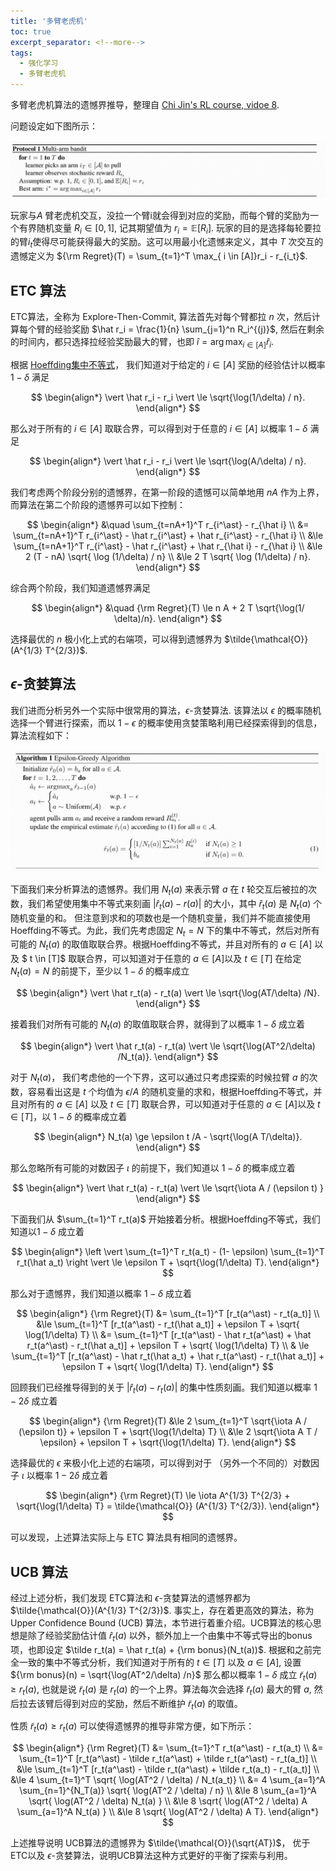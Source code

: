 ```yaml
---
title: '多臂老虎机'
toc: true
excerpt_separator: <!--more-->
tags: 		
  - 强化学习
  - 多臂老虎机
---
```


多臂老虎机算法的遗憾界推导，整理自 [Chi Jin's RL course, vidoe 8](https://sites.google.com/view/cjin/teaching/ece524).

<!--more-->

问题设定如下图所示：

![Image](/images/posts/MAB/MAB.png)

玩家与$A$ 臂老虎机交互，没拉一个臂i就会得到对应的奖励，而每个臂的奖励为一个有界随机变量 $R_i \in [0,1]$, 记其期望值为 $r_i = \mathbb{E}[R_i]$. 玩家的目的是选择每轮要拉的臂$i_t$使得尽可能获得最大的奖励。这可以用最小化遗憾来定义，其中 $T$ 次交互的遗憾定义为 ${\rm Regret}(T) = \sum_{t=1}^T \max_{ i \in [A]}r_i - r_{i_t}$. 

## ETC 算法

ETC算法，全称为 Explore-Then-Commit, 算法首先对每个臂都拉 $n$ 次，然后计算每个臂的经验奖励 $\hat r_i = \frac{1}{n} \sum_{j=1}^n R_i^{(j)}$, 然后在剩余的时间内，都只选择拉经验奖励最大的臂，也即 $\hat i = \arg \max_{i \in [A]} \hat r_i$.

根据 [Hoeffding集中不等式](https://truenobility303.github.io/Probabilistic-Inequality/)， 我们知道对于给定的 $i \in [A]$ 奖励的经验估计以概率 $1-\delta$ 满足

$$
\begin{align*}
\vert \hat r_i - r_i \vert \le \sqrt{\log(1/\delta) / n}.
\end{align*}
$$

那么对于所有的 $i \in [A]$ 取联合界，可以得到对于任意的 $i \in [A]$ 以概率 $1-\delta$ 满足

$$
\begin{align*}
\vert \hat r_i - r_i \vert \le \sqrt{\log(A/\delta) / n}.
\end{align*}
$$

我们考虑两个阶段分别的遗憾界，在第一阶段的遗憾可以简单地用 $nA$ 作为上界， 而算法在第二个阶段的遗憾界可以如下控制：

$$
\begin{align*}
&\quad \sum_{t=nA+1}^T r_{i^\ast} - r_{\hat i} \\
&= \sum_{t=nA+1}^T r_{i^\ast} - \hat r_{i^\ast} + \hat r_{i^\ast} - r_{\hat i} \\
&\le \sum_{t=nA+1}^T r_{i^\ast} - \hat r_{i^\ast} + \hat r_{\hat i} - r_{\hat i}  \\
&\le 2 (T - nA) \sqrt{ \log (1/\delta) / n} \\
&\le 2 T \sqrt{ \log (1/\delta) / n}.
\end{align*}
$$

综合两个阶段，我们知道遗憾界满足

$$
\begin{align*}
&\quad {\rm Regret}(T) \le n A + 2 T \sqrt{\log(1/ \delta)/n}.
\end{align*}
$$

选择最优的 $n$ 极小化上式的右端项，可以得到遗憾界为 $\tilde{\mathcal{O}}(A^{1/3} T^{2/3})$.


## $\epsilon$-贪婪算法 

我们进而分析另外一个实际中很常用的算法，$\epsilon$-贪婪算法. 该算法以 $\epsilon$ 的概率随机选择一个臂进行探索，而以 $1-\epsilon$ 的概率使用贪婪策略利用已经探索得到的信息，算法流程如下：

![Image](/images/posts/MAB/Eps-greedy.png)

下面我们来分析算法的遗憾界。我们用 $N_t(a)$ 来表示臂 $a$ 在 $t$ 轮交互后被拉的次数，我们希望使用集中不等式来刻画 $\vert \hat r_t(a) - r(a) \vert$ 的大小，其中 $\hat r_t(a)$ 是 $N_t(a)$ 个随机变量的和。 但注意到求和的项数也是一个随机变量，我们并不能直接使用Hoeffding不等式。为此，我们先考虑固定 $N_t = N$ 下的集中不等式，然后对所有可能的 $N_t(a)$ 的取值取联合界。根据Hoeffding不等式，并且对所有的 $a \in [A]$ 以及 $ t \in [T]$ 取联合界，可以知道对于任意的 $a \in [A]$以及 $t \in [T]$ 在给定 $N_t (a) = N$ 的前提下，至少以 $1-\delta$ 的概率成立

$$
\begin{align*}
\vert \hat r_t(a) - r_t(a) \vert \le \sqrt{\log(AT/\delta) /N}.
\end{align*}
$$

接着我们对所有可能的 $N_t(a)$ 的取值取联合界，就得到了以概率 $1-\delta$ 成立着

$$
\begin{align*}
\vert \hat r_t(a) - r_t(a) \vert \le \sqrt{\log(AT^2/\delta) /N_t(a)}.
\end{align*}
$$

对于 $N_t(a)$， 我们考虑他的一个下界，这可以通过只考虑探索的时候拉臂 $a$ 的次数，容易看出这是 $t$ 个均值为 $\epsilon / A$ 的随机变量的求和，根据Hoeffding不等式，并且对所有的 $a \in [A]$ 以及 $t \in [T]$ 取联合界，可以知道对于任意的 $a \in [A]$以及 $t \in [T]$，以 $1-\delta$ 的概率成立着

$$
\begin{align*}
N_t(a)  \ge \epsilon t /A - \sqrt{\log(A T/\delta)}.
\end{align*}
$$

那么忽略所有可能的对数因子 $\iota$ 的前提下，我们知道以 $1-\delta$ 的概率成立着

$$
\begin{align*}
\vert \hat r_t(a) - r_t(a) \vert \le \sqrt{\iota A / (\epsilon t) }
\end{align*}
$$

下面我们从 $\sum_{t=1}^T r_t(a)$ 开始接着分析。根据Hoeffding不等式，我们知道以$1-\delta$ 成立着

$$
\begin{align*}
\left \vert \sum_{t=1}^T r_t(a_t) - (1- \epsilon) \sum_{t=1}^T r_t(\hat a_t) \right \vert \le \epsilon T + \sqrt{\log(1/\delta) T}.
\end{align*}
$$

那么对于遗憾界，我们知道以概率 $1-\delta$ 成立着

$$
\begin{align*}
{\rm Regret}(T) &= \sum_{t=1}^T [r_t(a^\ast) - r_t(a_t)] \\
&\le \sum_{t=1}^T [r_t(a^\ast) - r_t(\hat a_t)] + \epsilon T + \sqrt{ \log(1/\delta) T} \\
&= \sum_{t=1}^T [r_t(a^\ast) - \hat r_t(a^\ast) + \hat r_t(a^\ast) - r_t(\hat a_t)] + \epsilon T + \sqrt{ \log(1/\delta) T} \\
& \le \sum_{t=1}^T [r_t(a^\ast) - \hat r_t(\hat a_t) + \hat r_t(a^\ast) - r_t(\hat a_t)] + \epsilon T + \sqrt{ \log(1/\delta) T}.
\end{align*}
$$

回顾我们已经推导得到的关于 $\vert \hat r_t(a) - r_t(a) \vert$ 的集中性质刻画。我们知道以概率 $1-2\delta$ 成立着

$$
\begin{align*}
{\rm Regret}(T) &\le 2 \sum_{t=1}^T \sqrt{\iota A / (\epsilon t)} + \epsilon T + \sqrt{\log(1/\delta) T} \\
&\le 2 \sqrt{\iota A T / \epsilon} + \epsilon T + \sqrt{\log(1/\delta) T}.
\end{align*}
$$

选择最优的 $\epsilon$ 来极小化上述的右端项，可以得到对于 （另外一个不同的）对数因子 $\iota$ 以概率 $1-2\delta$ 成立着

$$
\begin{align*}
{\rm Regret}(T) \le \iota A^{1/3} T^{2/3} + \sqrt{\log(1/\delta) T} = \tilde{\mathcal{O}} (A^{1/3} T^{2/3}).
\end{align*}
$$

可以发现，上述算法实际上与 ETC 算法具有相同的遗憾界。

## UCB 算法 


经过上述分析，我们发现 ETC算法和 $\epsilon$-贪婪算法的遗憾界都为 $\tilde{\mathcal{O}}(A^{1/3} T^{2/3})$. 事实上，存在着更高效的算法，称为 Upper Confidence Bound (UCB) 算法，本节进行着重介绍。UCB算法的核心思想是除了经验奖励估计值 $\hat r_t(a)$ 以外，额外加上一个由集中不等式导出的bonus项，也即设定 $\tilde r_t(a) = \hat r_t(a) + {\rm bonus}(N_t(a))$. 根据和之前完全一致的集中不等式分析，我们知道对于所有的 $t \in [T]$ 以及 $a \in [A]$, 设置 ${\rm bonus}(n) = \sqrt{\log(AT^2/\delta) /n}$ 那么都以概率 $1-\delta$ 成立 $\tilde r_t(a) \ge r_t(a)$, 也就是说 $\tilde r_t(a)$ 是 $r_t(a)$ 的一个上界。算法每次会选择 $\tilde r_t(a)$ 最大的臂 $a$, 然后拉去该臂后得到对应的奖励，然后不断维护 $\tilde r_t(a)$ 的取值。

性质 $\tilde r_t(a) \ge r_t(a)$ 可以使得遗憾界的推导非常方便，如下所示：

$$
\begin{align*}
{\rm Regret}(T) &= \sum_{t=1}^T r_t(a^\ast) - r_t(a_t) \\
&= \sum_{t=1}^T [r_t(a^\ast) - \tilde r_t(a^\ast) + \tilde r_t(a^\ast) -  r_t(a_t)] \\
&\le \sum_{t=1}^T [r_t(a^\ast) - \tilde r_t(a^\ast) + \tilde r_t(a_t) -  r_t(a_t)] \\
&\le 4 \sum_{t=1}^T \sqrt{ \log(AT^2 / \delta) / N_t(a_t)} \\
&= 4 \sum_{a=1}^A \sum_{n=1}^{N_T(a)} \sqrt{ \log(AT^2 / \delta) / n} \\
&\le 8 \sum_{a=1}^A \sqrt{ \log(AT^2 / \delta) N_t(a) } \\
&\le 8 \sqrt{ \log(AT^2 / \delta) A \sum_{a=1}^A N_t(a) } \\
&\le 8 \sqrt{ \log(AT^2 / \delta) A T}.
\end{align*}
$$

上述推导说明 UCB算法的遗憾界为 $\tilde{\mathcal{O}}(\sqrt{AT})$， 优于 ETC以及 $\epsilon$-贪婪算法，说明UCB算法这种方式更好的平衡了探索与利用。 
